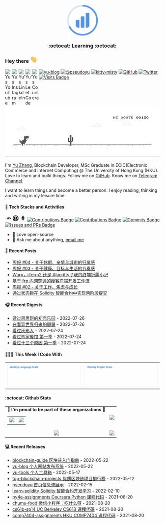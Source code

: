 <p align="center">
 <img width="100px" src="./images/profile_logo.svg" align="center" alt="Github Readme Stats" />
 <h3 align="center">:octocat: Learning :octocat:</h3>
</p>

### Hey there <img src='./images/hey.gif' alt='Hi' width="24"/> 
<a href="https://www.youtube.com/channel/UCR0O0s303tGBi3P02hstQPA/">
  <img align="left" alt="Yu's YouTube" width="22px" src="https://cdn.jsdelivr.net/npm/simple-icons@3.13.0/icons/youtube.svg"/>
</a>
<a href="https://www.instagram.com/pseudo.yu/">
  <img align="left" alt="Yu's Instagram" width="22px" src="https://cdn.jsdelivr.net/npm/simple-icons@3.13.0/icons/instagram.svg"/>
</a>
<a href="https://www.linkedin.com/in/pseudoyu/">
  <img align="left" alt="Yu's LinkdeIn" width="22px" src="https://cdn.jsdelivr.net/npm/simple-icons@v3/icons/linkedin.svg" />
</a>
<a href="https://leetcode-cn.com/u/pseudoyu/">
  <img align="left" alt="Yu's LeetCode" width="22px" src="https://cdn.jsdelivr.net/npm/simple-icons@3.13.0/icons/leetcode.svg" />
</a>
<a href="https://www.coursera.org/user/ffe947f087d1f63b161c3fcb310a6578">
  <img align="left" alt="Yu's Coursera" width="22px" src="https://cdn.jsdelivr.net/npm/simple-icons@3.13.0/icons/coursera.svg"/>
</a>

[![yu-blog](https://img.shields.io/badge/blog-yu-9cf?style=flat-square)](https://www.pseudoyu.com)
[![@pseudoyu](https://img.shields.io/badge/weibo-%40pseudoyu-critical?style=flat-square)](https://weibo.com/3675416370/profile)
[![kitty-misty](https://img.shields.io/badge/kitty-misty-pink?style=flat-square)](https://www.m1sty.com)
[![GitHub](https://img.shields.io/github/followers/pseudoyu?logo=github&style=flat-square)](https://github.com/pseudoyu)
[![Twitter](https://img.shields.io/twitter/follow/pseudo_yu?logo=twitter&style=flat-square)](https://twitter.com/pseudo_yu)
[![Visits Badge](https://badges.strrl.dev/visits/pseudoyu/pseudoyu?style=flat-square)](https://github.com/pseudoyu)

<br />

![dino](./images/dino.gif)

I'm [Yu Zhang](https://www.pseudoyu.com), Blockchain Developer, MSc Graduate in ECIC(Electronic Commerce and Internet Computing) @ The University of Hong Kong (HKU). Love to learn and build things. Follow me on [GitHub](https://github.com/pseudoyu). Know me on [Telegram Channel](https://t.me/pseudoyulife).

I want to learn things and become a better person. I enjoy reading, thinking and writing in my leisure time.

#### 🔨 Tech Stacks and Activities

<code><img height="20" src="./images/go.png"></code>
<code><img height="20" src="./images/rust.png"></code>
<code><img height="20" src="./images/ethereum.png"></code>
[![Contributions Badge](https://badges.strrl.dev/contributions/all/pseudoyu?style=flat-square)](https://github.com/pseudoyu)
[![Contributions Badge](https://badges.strrl.dev/contributions/weekly/pseudoyu?style=flat-square)](https://github.com/pseudoyu)
[![Commits Badge](https://badges.strrl.dev/commits/weekly/pseudoyu?style=flat-square)](https://github.com/pseudoyu)
[![Issues and PRs Badge](https://badges.strrl.dev/issues-and-prs/weekly/pseudoyu?style=flat-square)](https://github.com/pseudoyu)

- 💼 Love open-source
- 💬 Ask me about anything, [email me](mailto:pseudoyu@connect.hku.hk)

#### 📰 Recent Posts

<!-- blog starts -->
* <a href=https://www.pseudoyu.com/zh/2022/07/24/weekly_review_20220724/ target='_blank'>周报 #04 - 关于休假、亲情与城市的归属感</a>
* <a href=https://www.pseudoyu.com/zh/2022/07/11/weekly_review_20220711/ target='_blank'>周报 #03 - 关于健康、目标与生活的节奏感</a>
* <a href=https://www.pseudoyu.com/zh/2022/07/10/my_config_and_beautify_solution_of_macos_terminal/ target='_blank'>Warp，iTerm2 还是 Alacritty？我的终端折腾小记</a>
* <a href=https://www.pseudoyu.com/zh/2022/07/05/access_your_local_devices_using_reverse_proxy_tool_frp/ target='_blank'>基于 frp 内网穿透的瘦客户端开发工作流</a>
* <a href=https://www.pseudoyu.com/zh/2022/07/03/weekly_review_20220703/ target='_blank'>周报 #02 - 关于工作、焦虑与成长</a>
* <a href=https://www.pseudoyu.com/zh/2022/07/01/two_phase_commit_contract_practice_in_solidity/ target='_blank'>通过状态锁在 Solidity 智能合约中实现两阶段提交</a>
<!-- blog ends -->

#### 🎧 Recent Digests

<!-- douban starts -->
* <a href='https://book.douban.com/subject/27614904/' target='_blank'>读过房思琪的初恋乐园</a> - 2022-07-26
* <a href='http://movie.douban.com/subject/35417872/' target='_blank'>在看异世界归来的舅舅</a> - 2022-07-26
* <a href='http://movie.douban.com/subject/7051806/' target='_blank'>看过灰影人</a> - 2022-07-24
* <a href='http://movie.douban.com/subject/35900652/' target='_blank'>看过熊家餐馆 第一季</a> - 2022-07-24
* <a href='http://movie.douban.com/subject/6284624/' target='_blank'>看过十三个原因 第一季</a> - 2022-07-24
<!-- douban ends -->

#### 👨🏻‍💻 This Week I Code With

<table width="960px">
<tr>
<td valign="top" width="50%">

<img src=https://raw.githubusercontent.com/pseudoyu/pseudoyu/master/images/wakatime_weekly_language_stats.svg>

</td>
<td valign="top" width="50%">

<img src=https://raw.githubusercontent.com/pseudoyu/pseudoyu/master/images/wakatime_weekly_project_stats.svg>

</td>
</tr>
</table>

#### :octocat: Github Stats

<table align="center" width="100%">
  <tr>
    <td align="center">
      <strong> 🌟 I'm proud to be part of these organizations 🌟 </strong><br>
      <table>
        <tr>
          <td align="center">
            <a href="https://github.com/zhigui-projects">
              <img src="https://avatars.githubusercontent.com/u/40972663?s=150&v=4" />
            </a>
          </td>
          <td align="center">
            <a href="https://github.com/gocn">
              <img src="https://avatars.githubusercontent.com/u/4868496?s=150&v=4" />
            </a>
          </td>
        </tr>
      </table>
    </td>
    <td align="center">
      <img width="120%" src="https://yu-readme.vercel.app/api?username=pseudoyu&count_private=true&theme=gotham&show_icons=true" />
    </td>
  </tr>
  <tr>
          <td align="center">
            <img src="https://yu-readme.vercel.app/api/top-langs/?username=pseudoyu&hide=html,php,css,typescript,python,java,smarty&layout=compact&theme=gotham">
          </td>
    <td align="center">
      <!-- <img src="https://yu-github-readme-stats.herokuapp.com/?user=pseudoyu&theme=gotham"> -->
      <img src="https://github-readme-streak-stats.herokuapp.com/?user=pseudoyu&theme=gotham">
    </td>
  </tr>
</table>

#### 💻 Recent Releases

<!-- recent_releases starts -->
* <a href=https://github.com/pseudoyu/blockchain-guide/releases/tag/v0.1.0 target='_blank'>blockchain-guide 区块链入门指南</a> - 2022-05-22
* <a href=https://github.com/pseudoyu/yu-blog/releases/tag/v1.1.0 target='_blank'>yu-blog 个人网站发布系统</a> - 2022-05-22
* <a href=https://github.com/pseudoyu/yu-tools/releases/tag/v0.1 target='_blank'>yu-tools 个人工具箱</a> - 2022-05-17
* <a href=https://github.com/pseudoyu/top-blockchain-projects/releases/tag/v1.0.0 target='_blank'>top-blockchain-projects 优质区块链项目排行榜</a> - 2022-05-12
* <a href=https://github.com/pseudoyu/pseudoyu/releases/tag/v1.1.0 target='_blank'>pseudoyu 首页信息流展示</a> - 2022-02-15
* <a href=https://github.com/pseudoyu/learn-solidity/releases/tag/v1.0.0 target='_blank'>learn-solidity Solidity 智能合约开发学习</a> - 2022-02-10
* <a href=https://github.com/pseudoyu/py4e-assignments/releases/tag/v1.0.0 target='_blank'>py4e-assignments Coursera Python 课程代码</a> - 2021-08-20
* <a href=https://github.com/pseudoyu/chumu-food/releases/tag/v1.0.0 target='_blank'>chumu-food 微信小程序：吃什么呀</a> - 2021-08-20
* <a href=https://github.com/pseudoyu/cs61b-sp14/releases/tag/v0.0.1 target='_blank'>cs61b-sp14 UC Berkeley CS61B 课程代码</a> - 2021-08-20
* <a href=https://github.com/pseudoyu/comp7404-assignments/releases/tag/v1.0.0 target='_blank'>comp7404-assignments HKU COMP7404 课程代码</a> - 2021-08-20
<!-- recent_releases ends -->

